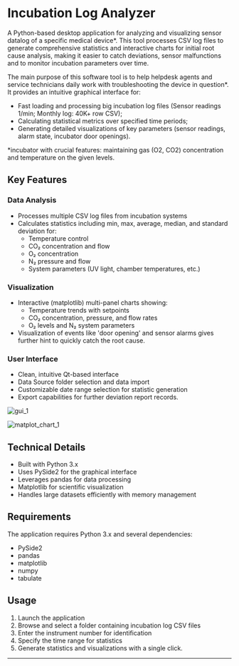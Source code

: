 # Incubation Log Analyzer

A Python-based desktop application for analyzing and visualizing sensor datalog of a specific medical device*. This tool processes CSV log files to generate comprehensive statistics and interactive charts for initial root cause analysis, making it easier to catch deviations, sensor malfunctions and to monitor incubation parameters over time.

The main purpose of this software tool is to help helpdesk agents and service technicians daily work with troubleshooting the device in question*.
It provides an intuitive graphical interface for:
- Fast loading and processing big incubation log files (Sensor readings 1/min; Monthly log: 40K+ row CSV);
- Calculating statistical metrics over specified time periods;
- Generating detailed visualizations of key parameters (sensor readings, alarm state, incubator door openings).

*incubator with crucial features: maintaining gas (O2, CO2) concentration and temperature on the given levels. 

## Key Features

### Data Analysis
- Processes multiple CSV log files from incubation systems
- Calculates statistics including min, max, average, median, and standard deviation for:
  - Temperature control
  - CO₂ concentration and flow
  - O₂ concentration
  - N₂ pressure and flow
  - System parameters (UV light, chamber temperatures, etc.)

### Visualization
- Interactive (matplotlib) multi-panel charts showing:
  - Temperature trends with setpoints
  - CO₂ concentration, pressure, and flow rates
  - O₂ levels and N₂ system parameters
- Visualization of events like 'door opening' and sensor alarms gives further hint to quickly catch the root cause.

### User Interface
- Clean, intuitive Qt-based interface
- Data Source folder selection and data import
- Customizable date range selection for statistic generation
- Export capabilities for further deviation report records.

![gui_1](https://github.com/user-attachments/assets/03ee31c6-1549-41af-a60f-bb129f62fbeb)

![matplot_chart_1](https://github.com/user-attachments/assets/fbd67f75-2e95-46cc-86d5-687b5313cda2)


## Technical Details

- Built with Python 3.x
- Uses PySide2 for the graphical interface
- Leverages pandas for data processing
- Matplotlib for scientific visualization
- Handles large datasets efficiently with memory management

## Requirements

The application requires Python 3.x and several dependencies:
- PySide2
- pandas
- matplotlib
- numpy
- tabulate

## Usage

1. Launch the application
2. Browse and select a folder containing incubation log CSV files
3. Enter the instrument number for identification
4. Specify the time range for statistics
5. Generate statistics and visualizations with a single click.

---


